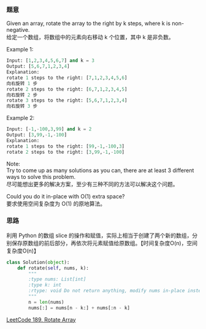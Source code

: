 ### 题意
Given an array, rotate the array to the right by k steps, where k is non-negative.  
给定一个数组，将数组中的元素向右移动 k 个位置，其中 k 是非负数。

Example 1:
```python
Input: [1,2,3,4,5,6,7] and k = 3
Output: [5,6,7,1,2,3,4]
Explanation:
rotate 1 steps to the right: [7,1,2,3,4,5,6]
向右旋转 1 步
rotate 2 steps to the right: [6,7,1,2,3,4,5]
向右旋转 2 步
rotate 3 steps to the right: [5,6,7,1,2,3,4]
向右旋转 3 步
```
Example 2:
```python
Input: [-1,-100,3,99] and k = 2
Output: [3,99,-1,-100]
Explanation: 
rotate 1 steps to the right: [99,-1,-100,3]
rotate 2 steps to the right: [3,99,-1,-100]
```
Note:  
Try to come up as many solutions as you can, there are at least 3 different ways to solve this problem.  
尽可能想出更多的解决方案，至少有三种不同的方法可以解决这个问题。

Could you do it in-place with O(1) extra space?  
要求使用空间复杂度为 O(1) 的原地算法。
### 思路
利用 Python 的数组 slice 的操作和赋值，实际上相当于创建了两个新的数组，分别保存原数组的前后部分，再依次将元素赋值给原数组。【时间复杂度O(n)，空间复杂度O(n)】
```python
class Solution(object):
    def rotate(self, nums, k):
        """
        :type nums: List[int]
        :type k: int
        :rtype: void Do not return anything, modify nums in-place instead.
        """
        n = len(nums)
        nums[:] = nums[n - k:] + nums[:n - k]
```
[LeetCode 189. Rotate Array](https://leetcode.com/problems/rotate-array/description/)
